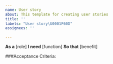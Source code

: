 ```yaml
---
name: User story
about: This template for creating user stories
title: ''
labels: "User story\U0001F60D"
assignees: ''

---
```


**As a** [role]
**I need** [function]
**So that** [benefit]

###Acceptance Criteria:
